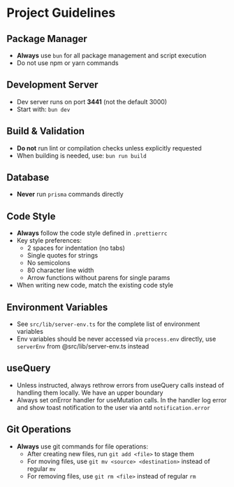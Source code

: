 # Project Guidelines

## Package Manager

- **Always** use `bun` for all package management and script execution
- Do not use npm or yarn commands

## Development Server

- Dev server runs on port **3441** (not the default 3000)
- Start with: `bun dev`

## Build & Validation

- **Do not** run lint or compilation checks unless explicitly requested
- When building is needed, use: `bun run build`

## Database

- **Never** run `prisma` commands directly

## Code Style

- **Always** follow the code style defined in `.prettierrc`
- Key style preferences:
  - 2 spaces for indentation (no tabs)
  - Single quotes for strings
  - No semicolons
  - 80 character line width
  - Arrow functions without parens for single params
- When writing new code, match the existing code style

## Environment Variables

- See `src/lib/server-env.ts` for the complete list of environment variables
- Env variables should be never accessed via `process.env` directly, use `serverEnv` from @src/lib/server-env.ts instead

## useQuery

- Unless instructed, always rethrow errors from useQuery calls instead of handling them locally. We have an upper boundary
- Always set onError handler for useMutation calls. In the handler log error and show toast notification to the user via antd `notification.error`

## Git Operations

- **Always** use git commands for file operations:
  - After creating new files, run `git add <file>` to stage them
  - For moving files, use `git mv <source> <destination>` instead of regular `mv`
  - For removing files, use `git rm <file>` instead of regular `rm`
